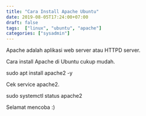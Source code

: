 ```yaml
---
title: "Cara Install Apache Ubuntu"
date: 2019-08-05T17:24:00+07:00
draft: false
tags:  ["linux", "ubuntu", "apache"]
categories: ["sysadmin"]
---
```


Apache adalah aplikasi web server atau HTTPD server.

Cara install Apache di Ubuntu cukup mudah.

sudo apt install apache2 -y

Cek service apache2.

sudo systemctl status apache2

Selamat mencoba :)
